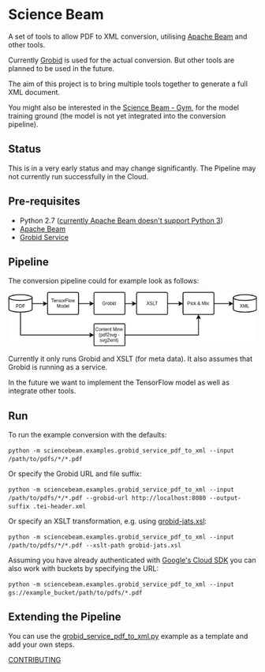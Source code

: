Science Beam
============

A set of tools to allow PDF to XML conversion, utilising [Apache Beam](https://beam.apache.org/) and other tools.

Currently [Grobid](http://grobid.readthedocs.io/en/latest/) is used for the actual conversion. But other tools are planned to be used in the future.

The aim of this project is to bring multiple tools together to generate a full XML document.

You might also be interested in the [Science Beam - Gym](https://github.com/elifesciences/sciencebeam-gym), for the model training ground (the model is not yet integrated into the conversion pipeline).

Status
------
This is in a very early status and may change significantly. The Pipeline may not currently run successfully in the Cloud.

Pre-requisites
--------------
- Python 2.7 ([currently Apache Beam doesn't support Python 3](https://issues.apache.org/jira/browse/BEAM-1373))
- [Apache Beam](https://beam.apache.org/get-started/quickstart-py/)
- [Grobid Service](https://grobid.readthedocs.io/en/latest/Grobid-service/)

Pipeline
--------

The conversion pipeline could for example look as follows:

![Example Conversion Pipeline](doc/example-conversion-pipeline.png)

Currently it only runs Grobid and XSLT (for meta data). It also assumes that Grobid is running as a service.

In the future we want to implement the TensorFlow model as well as integrate other tools.

Run
---

To run the example conversion with the defaults:

`python -m sciencebeam.examples.grobid_service_pdf_to_xml --input /path/to/pdfs/*/*.pdf`

Or specify the Grobid URL and file suffix:

`python -m sciencebeam.examples.grobid_service_pdf_to_xml --input /path/to/pdfs/*/*.pdf --grobid-url http://localhost:8080 --output-suffix .tei-header.xml`

Or specify an XSLT transformation, e.g. using [grobid-jats.xsl](https://github.com/kermitt2/grobid/blob/master/grobid-core/src/main/resources/xslt/grobid-jats.xsl):

`python -m sciencebeam.examples.grobid_service_pdf_to_xml --input /path/to/pdfs/*/*.pdf --xslt-path grobid-jats.xsl`

Assuming you have already authenticated with [Google's Cloud SDK](https://cloud.google.com/sdk/) you can also work with buckets by specifying the URL:

`python -m sciencebeam.examples.grobid_service_pdf_to_xml --input gs://example_bucket/path/to/pdfs/*.pdf`

Extending the Pipeline
----------------------
You can use the [grobid_service_pdf_to_xml.py](sciencebeam/examples/grobid_service_pdf_to_xml.py) example as a template and add your own steps.

[CONTRIBUTING](CONTRIBUTING.md)
